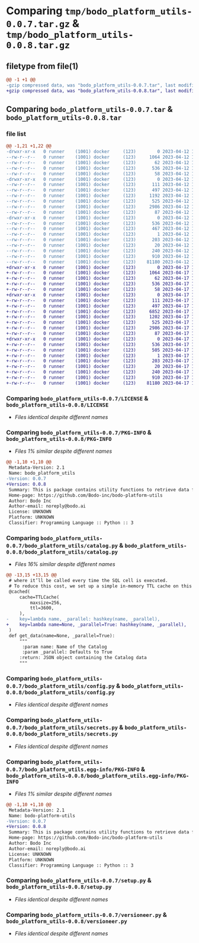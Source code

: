 # Comparing `tmp/bodo_platform_utils-0.0.7.tar.gz` & `tmp/bodo_platform_utils-0.0.8.tar.gz`

## filetype from file(1)

```diff
@@ -1 +1 @@
-gzip compressed data, was "bodo_platform_utils-0.0.7.tar", last modified: Wed Apr 12 19:38:18 2023, max compression
+gzip compressed data, was "bodo_platform_utils-0.0.8.tar", last modified: Mon Apr 17 17:38:03 2023, max compression
```

## Comparing `bodo_platform_utils-0.0.7.tar` & `bodo_platform_utils-0.0.8.tar`

### file list

```diff
@@ -1,21 +1,22 @@
-drwxr-xr-x   0 runner    (1001) docker     (123)        0 2023-04-12 19:38:18.529388 bodo_platform_utils-0.0.7/
--rw-r--r--   0 runner    (1001) docker     (123)     1064 2023-04-12 19:36:58.000000 bodo_platform_utils-0.0.7/LICENSE
--rw-r--r--   0 runner    (1001) docker     (123)       62 2023-04-12 19:36:58.000000 bodo_platform_utils-0.0.7/MANIFEST.in
--rw-r--r--   0 runner    (1001) docker     (123)      536 2023-04-12 19:38:18.529388 bodo_platform_utils-0.0.7/PKG-INFO
--rw-r--r--   0 runner    (1001) docker     (123)       58 2023-04-12 19:36:58.000000 bodo_platform_utils-0.0.7/README.md
-drwxr-xr-x   0 runner    (1001) docker     (123)        0 2023-04-12 19:38:18.529388 bodo_platform_utils-0.0.7/bodo_platform_utils/
--rw-r--r--   0 runner    (1001) docker     (123)      111 2023-04-12 19:36:58.000000 bodo_platform_utils-0.0.7/bodo_platform_utils/__init__.py
--rw-r--r--   0 runner    (1001) docker     (123)      497 2023-04-12 19:38:18.529388 bodo_platform_utils-0.0.7/bodo_platform_utils/_version.py
--rw-r--r--   0 runner    (1001) docker     (123)     1192 2023-04-12 19:36:58.000000 bodo_platform_utils-0.0.7/bodo_platform_utils/catalog.py
--rw-r--r--   0 runner    (1001) docker     (123)      525 2023-04-12 19:36:58.000000 bodo_platform_utils-0.0.7/bodo_platform_utils/config.py
--rw-r--r--   0 runner    (1001) docker     (123)     2986 2023-04-12 19:36:58.000000 bodo_platform_utils-0.0.7/bodo_platform_utils/secrets.py
--rw-r--r--   0 runner    (1001) docker     (123)       87 2023-04-12 19:36:58.000000 bodo_platform_utils-0.0.7/bodo_platform_utils/utils_types.py
-drwxr-xr-x   0 runner    (1001) docker     (123)        0 2023-04-12 19:38:18.529388 bodo_platform_utils-0.0.7/bodo_platform_utils.egg-info/
--rw-r--r--   0 runner    (1001) docker     (123)      536 2023-04-12 19:38:18.000000 bodo_platform_utils-0.0.7/bodo_platform_utils.egg-info/PKG-INFO
--rw-r--r--   0 runner    (1001) docker     (123)      467 2023-04-12 19:38:18.000000 bodo_platform_utils-0.0.7/bodo_platform_utils.egg-info/SOURCES.txt
--rw-r--r--   0 runner    (1001) docker     (123)        1 2023-04-12 19:38:18.000000 bodo_platform_utils-0.0.7/bodo_platform_utils.egg-info/dependency_links.txt
--rw-r--r--   0 runner    (1001) docker     (123)      203 2023-04-12 19:38:18.000000 bodo_platform_utils-0.0.7/bodo_platform_utils.egg-info/requires.txt
--rw-r--r--   0 runner    (1001) docker     (123)       20 2023-04-12 19:38:18.000000 bodo_platform_utils-0.0.7/bodo_platform_utils.egg-info/top_level.txt
--rw-r--r--   0 runner    (1001) docker     (123)      240 2023-04-12 19:38:18.529388 bodo_platform_utils-0.0.7/setup.cfg
--rw-r--r--   0 runner    (1001) docker     (123)      910 2023-04-12 19:36:58.000000 bodo_platform_utils-0.0.7/setup.py
--rw-r--r--   0 runner    (1001) docker     (123)    81180 2023-04-12 19:36:58.000000 bodo_platform_utils-0.0.7/versioneer.py
+drwxr-xr-x   0 runner    (1001) docker     (123)        0 2023-04-17 17:38:03.881700 bodo_platform_utils-0.0.8/
+-rw-r--r--   0 runner    (1001) docker     (123)     1064 2023-04-17 17:36:28.000000 bodo_platform_utils-0.0.8/LICENSE
+-rw-r--r--   0 runner    (1001) docker     (123)       62 2023-04-17 17:36:28.000000 bodo_platform_utils-0.0.8/MANIFEST.in
+-rw-r--r--   0 runner    (1001) docker     (123)      536 2023-04-17 17:38:03.881700 bodo_platform_utils-0.0.8/PKG-INFO
+-rw-r--r--   0 runner    (1001) docker     (123)       58 2023-04-17 17:36:28.000000 bodo_platform_utils-0.0.8/README.md
+drwxr-xr-x   0 runner    (1001) docker     (123)        0 2023-04-17 17:38:03.881700 bodo_platform_utils-0.0.8/bodo_platform_utils/
+-rw-r--r--   0 runner    (1001) docker     (123)      111 2023-04-17 17:36:28.000000 bodo_platform_utils-0.0.8/bodo_platform_utils/__init__.py
+-rw-r--r--   0 runner    (1001) docker     (123)      497 2023-04-17 17:38:03.881700 bodo_platform_utils-0.0.8/bodo_platform_utils/_version.py
+-rw-r--r--   0 runner    (1001) docker     (123)     6852 2023-04-17 17:36:28.000000 bodo_platform_utils-0.0.8/bodo_platform_utils/bodosqlwrapper.py
+-rw-r--r--   0 runner    (1001) docker     (123)     1202 2023-04-17 17:36:28.000000 bodo_platform_utils-0.0.8/bodo_platform_utils/catalog.py
+-rw-r--r--   0 runner    (1001) docker     (123)      525 2023-04-17 17:36:28.000000 bodo_platform_utils-0.0.8/bodo_platform_utils/config.py
+-rw-r--r--   0 runner    (1001) docker     (123)     2986 2023-04-17 17:36:28.000000 bodo_platform_utils-0.0.8/bodo_platform_utils/secrets.py
+-rw-r--r--   0 runner    (1001) docker     (123)       87 2023-04-17 17:36:28.000000 bodo_platform_utils-0.0.8/bodo_platform_utils/utils_types.py
+drwxr-xr-x   0 runner    (1001) docker     (123)        0 2023-04-17 17:38:03.881700 bodo_platform_utils-0.0.8/bodo_platform_utils.egg-info/
+-rw-r--r--   0 runner    (1001) docker     (123)      536 2023-04-17 17:38:03.000000 bodo_platform_utils-0.0.8/bodo_platform_utils.egg-info/PKG-INFO
+-rw-r--r--   0 runner    (1001) docker     (123)      505 2023-04-17 17:38:03.000000 bodo_platform_utils-0.0.8/bodo_platform_utils.egg-info/SOURCES.txt
+-rw-r--r--   0 runner    (1001) docker     (123)        1 2023-04-17 17:38:03.000000 bodo_platform_utils-0.0.8/bodo_platform_utils.egg-info/dependency_links.txt
+-rw-r--r--   0 runner    (1001) docker     (123)      203 2023-04-17 17:38:03.000000 bodo_platform_utils-0.0.8/bodo_platform_utils.egg-info/requires.txt
+-rw-r--r--   0 runner    (1001) docker     (123)       20 2023-04-17 17:38:03.000000 bodo_platform_utils-0.0.8/bodo_platform_utils.egg-info/top_level.txt
+-rw-r--r--   0 runner    (1001) docker     (123)      240 2023-04-17 17:38:03.881700 bodo_platform_utils-0.0.8/setup.cfg
+-rw-r--r--   0 runner    (1001) docker     (123)      910 2023-04-17 17:36:28.000000 bodo_platform_utils-0.0.8/setup.py
+-rw-r--r--   0 runner    (1001) docker     (123)    81180 2023-04-17 17:36:28.000000 bodo_platform_utils-0.0.8/versioneer.py
```

### Comparing `bodo_platform_utils-0.0.7/LICENSE` & `bodo_platform_utils-0.0.8/LICENSE`

 * *Files identical despite different names*

### Comparing `bodo_platform_utils-0.0.7/PKG-INFO` & `bodo_platform_utils-0.0.8/PKG-INFO`

 * *Files 1% similar despite different names*

```diff
@@ -1,10 +1,10 @@
 Metadata-Version: 2.1
 Name: bodo_platform_utils
-Version: 0.0.7
+Version: 0.0.8
 Summary: This is package contains utility functions to retrieve data from Cloud Providers for platform
 Home-page: https://github.com/Bodo-inc/bodo-platform-utils
 Author: Bodo Inc
 Author-email: noreply@bodo.ai
 License: UNKNOWN
 Platform: UNKNOWN
 Classifier: Programming Language :: Python :: 3
```

### Comparing `bodo_platform_utils-0.0.7/bodo_platform_utils/catalog.py` & `bodo_platform_utils-0.0.8/bodo_platform_utils/catalog.py`

 * *Files 16% similar despite different names*

```diff
@@ -13,15 +13,15 @@
 # where it’ll be called every time the SQL cell is executed.
 # To reduce this cost, we set up a simple in-memory TTL cache on this function.
 @cached(
     cache=TTLCache(
         maxsize=256,
         ttl=3600,
     ),
-    key=lambda name, _parallel: hashkey(name, _parallel),
+    key=lambda name=None, _parallel=True: hashkey(name, _parallel),
 )
 def get_data(name=None, _parallel=True):
     """
      :param name: Name of the Catalog
      :param _parallel: Defaults to True
     :return: JSON object containing the Catalog data
     """
```

### Comparing `bodo_platform_utils-0.0.7/bodo_platform_utils/config.py` & `bodo_platform_utils-0.0.8/bodo_platform_utils/config.py`

 * *Files identical despite different names*

### Comparing `bodo_platform_utils-0.0.7/bodo_platform_utils/secrets.py` & `bodo_platform_utils-0.0.8/bodo_platform_utils/secrets.py`

 * *Files identical despite different names*

### Comparing `bodo_platform_utils-0.0.7/bodo_platform_utils.egg-info/PKG-INFO` & `bodo_platform_utils-0.0.8/bodo_platform_utils.egg-info/PKG-INFO`

 * *Files 1% similar despite different names*

```diff
@@ -1,10 +1,10 @@
 Metadata-Version: 2.1
 Name: bodo-platform-utils
-Version: 0.0.7
+Version: 0.0.8
 Summary: This is package contains utility functions to retrieve data from Cloud Providers for platform
 Home-page: https://github.com/Bodo-inc/bodo-platform-utils
 Author: Bodo Inc
 Author-email: noreply@bodo.ai
 License: UNKNOWN
 Platform: UNKNOWN
 Classifier: Programming Language :: Python :: 3
```

### Comparing `bodo_platform_utils-0.0.7/setup.py` & `bodo_platform_utils-0.0.8/setup.py`

 * *Files identical despite different names*

### Comparing `bodo_platform_utils-0.0.7/versioneer.py` & `bodo_platform_utils-0.0.8/versioneer.py`

 * *Files identical despite different names*

